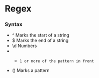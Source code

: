 # Regex

### Syntax
- ^		Marks the start of a string
- $		Marks the end of a string
- \d		Numbers
- +		1 or more of the pattern in front
- ()		Marks a pattern

